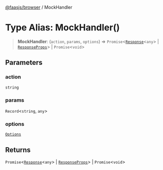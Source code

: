 [@faasjs/browser](../README.md) / MockHandler

# Type Alias: MockHandler()

> **MockHandler**: (`action`, `params`, `options`) => `Promise`\<[`Response`](../classes/Response.md)\<`any`\> \| [`ResponseProps`](ResponseProps.md)\> \| `Promise`\<`void`\>

## Parameters

### action

`string`

### params

`Record`\<`string`, `any`\>

### options

[`Options`](Options.md)

## Returns

`Promise`\<[`Response`](../classes/Response.md)\<`any`\> \| [`ResponseProps`](ResponseProps.md)\> \| `Promise`\<`void`\>
